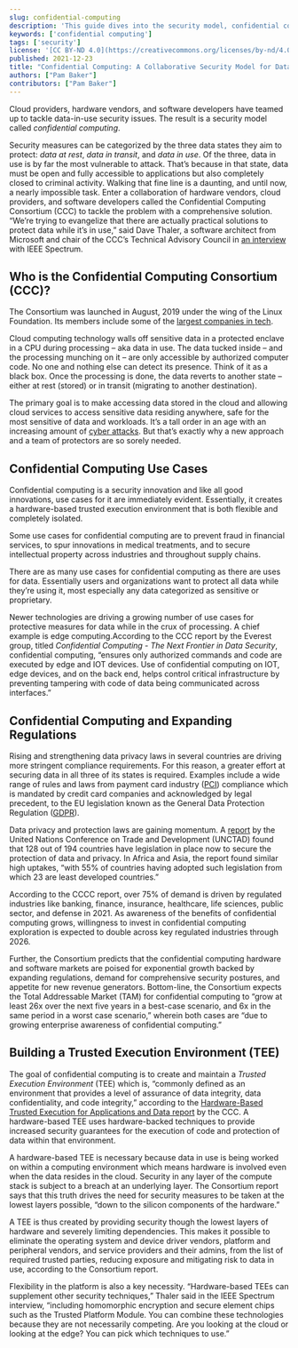 ```yaml
---
slug: confidential-computing
description: 'This guide dives into the security model, confidential computing, which seeks to better secure data in use.'
keywords: ['confidential computing']
tags: ['security']
license: '[CC BY-ND 4.0](https://creativecommons.org/licenses/by-nd/4.0)'
published: 2021-12-23
title: "Confidential Computing: A Collaborative Security Model for Data in Use"
authors: ["Pam Baker"]
contributors: ["Pam Baker"]
---
```


Cloud providers, hardware vendors, and software developers have teamed up to tackle data-in-use security issues. The result is a security model called *confidential computing*.

Security measures can be categorized by the three data states they aim to protect: *data at rest*, *data in transit*, and *data in use*. Of the three, data in use is by far the most vulnerable to attack. That’s because in that state, data must be open and fully accessible to applications but also completely closed to criminal activity. Walking that fine line is a daunting, and until now, a nearly impossible task. Enter a collaboration of hardware vendors, cloud providers, and software developers called the Confidential Computing Consortium (CCC) to tackle the problem with a comprehensive solution. “We’re trying to evangelize that there are actually practical solutions to protect data while it’s in use,” said Dave Thaler, a software architect from Microsoft and chair of the CCC’s Technical Advisory Council in [an interview](https://spectrum.ieee.org/what-is-confidential-computing#toggle-gdpr) with IEEE Spectrum.

## Who is the Confidential Computing Consortium (CCC)?

The Consortium was launched in August, 2019 under the wing of the Linux Foundation. Its members include some of the [largest companies in tech](https://confidentialcomputing.io/members/).

Cloud computing technology walls off sensitive data in a protected enclave in a CPU during processing – aka data in use. The data tucked inside – and the processing munching on it – are only accessible by authorized computer code. No one and nothing else can detect its presence. Think of it as a black box. Once the processing is done, the data reverts to another state – either at rest (stored) or in transit (migrating to another destination).

The primary goal is to make accessing data stored in the cloud and allowing cloud services to access sensitive data residing anywhere, safe for the most sensitive of data and workloads. It’s a tall order in an age with an increasing amount of [cyber attacks](/docs/guides/types-of-cyber-attacks/#the-major-cyber-attacks). But that’s exactly why a new approach and a team of protectors are so sorely needed.

## Confidential Computing Use Cases

Confidential computing is a security innovation and like all good innovations, use cases for it are immediately evident.  Essentially, it creates a hardware-based trusted execution environment that is both flexible and completely isolated.

Some use cases for confidential computing are to prevent fraud in financial services, to spur innovations in medical treatments, and to secure intellectual property across industries and throughout supply chains.

There are as many use cases for confidential computing as there are uses for data. Essentially users and organizations want to protect all data while they’re using it, most especially any data categorized as sensitive or proprietary.

Newer technologies are driving a growing number of use cases for protective measures for data while in the crux of processing. A chief example is edge computing.According to the CCC report by the Everest group, titled *Confidential Computing - The Next Frontier in Data Security*, confidential computing, “ensures only authorized commands and code are executed by edge and IOT devices. Use of confidential computing on IOT, edge devices, and on the back end, helps control critical infrastructure by preventing tampering with code of data being communicated across interfaces.”

## Confidential Computing and Expanding Regulations

Rising and strengthening data privacy laws in several countries are driving more stringent compliance requirements. For this reason, a greater effort at securing data in all three of its states is required. Examples include a wide range of rules and laws from payment card industry ([PCI](https://www.investopedia.com/terms/p/pci-compliance.asp)) compliance which is mandated by credit card companies and acknowledged by legal precedent, to the EU legislation known as the General Data Protection Regulation ([GDPR](https://gdpr.eu/)).

Data privacy and protection laws are gaining momentum. A [report](https://unctad.org/page/data-protection-and-privacy-legislation-worldwide) by the United Nations Conference on Trade and Development (UNCTAD) found that 128 out of 194 countries have legislation in place now to secure the protection of data and privacy. In Africa and Asia, the report found similar high uptakes, “with 55% of countries having adopted such legislation from which 23 are least developed countries.”

According to the CCCC report, over 75% of demand is driven by regulated industries like banking, finance, insurance, healthcare, life sciences, public sector, and defense in 2021. As awareness of the benefits of confidential computing grows, willingness to invest in confidential computing exploration is expected to double across key regulated industries through 2026.

Further, the Consortium predicts that the confidential computing hardware and software markets are poised for exponential growth backed by expanding regulations, demand for comprehensive security postures, and appetite for new revenue generators. Bottom-line, the Consortium expects the Total Addressable Market (TAM) for confidential computing to “grow at least 26x over the next five years in a best-case scenario, and 6x in the same period in a worst case scenario,” wherein both cases are “due to growing enterprise awareness of confidential computing.”

## Building a Trusted Execution Environment (TEE)

The goal of confidential computing is to create and maintain a *Trusted Execution Environment* (TEE) which is, “commonly defined as an environment that provides a level of assurance of data integrity, data confidentiality, and code integrity,” according to the [Hardware-Based Trusted Execution for Applications and Data report](https://confidentialcomputing.io/white-papers-reports/) by the CCC. A hardware-based TEE uses hardware-backed techniques to provide increased security guarantees for the execution of code and protection of data within that environment.

A hardware-based TEE is necessary because data in use is being worked on within a computing environment which means hardware is involved even when the data resides in the cloud. Security in any layer of the compute stack is subject to a breach at an underlying layer. The Consortium report says that this truth drives the need for security measures to be taken at the lowest layers possible, “down to the silicon components of the hardware.”

A TEE is thus created by providing security though the lowest layers of hardware and severely limiting dependencies. This makes it possible to eliminate the operating system and device driver vendors, platform and peripheral vendors, and service providers and their admins, from the list of required trusted parties, reducing exposure and mitigating risk to data in use, according to the Consortium report.

Flexibility in the platform is also a key necessity. “Hardware-based TEEs can supplement other security techniques,” Thaler said in the IEEE Spectrum interview, “including homomorphic encryption and secure element chips such as the Trusted Platform Module. You can combine these technologies because they are not necessarily competing. Are you looking at the cloud or looking at the edge? You can pick which techniques to use.”